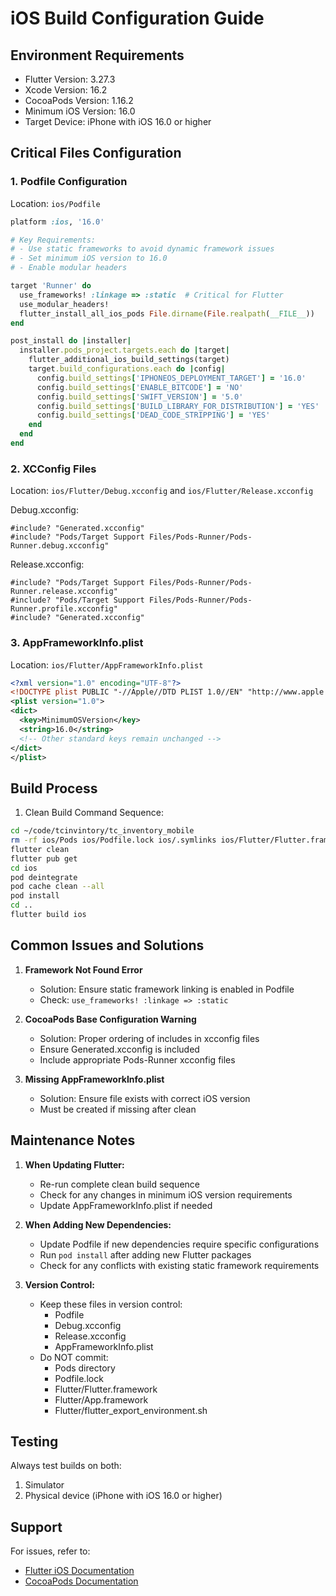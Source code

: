 # iOS Build Configuration Guide

## Environment Requirements
- Flutter Version: 3.27.3
- Xcode Version: 16.2
- CocoaPods Version: 1.16.2
- Minimum iOS Version: 16.0
- Target Device: iPhone with iOS 16.0 or higher

## Critical Files Configuration

### 1. Podfile Configuration
Location: `ios/Podfile`
```ruby
platform :ios, '16.0'

# Key Requirements:
# - Use static frameworks to avoid dynamic framework issues
# - Set minimum iOS version to 16.0
# - Enable modular headers

target 'Runner' do
  use_frameworks! :linkage => :static  # Critical for Flutter
  use_modular_headers!
  flutter_install_all_ios_pods File.dirname(File.realpath(__FILE__))
end

post_install do |installer|
  installer.pods_project.targets.each do |target|
    flutter_additional_ios_build_settings(target)
    target.build_configurations.each do |config|
      config.build_settings['IPHONEOS_DEPLOYMENT_TARGET'] = '16.0'
      config.build_settings['ENABLE_BITCODE'] = 'NO'
      config.build_settings['SWIFT_VERSION'] = '5.0'
      config.build_settings['BUILD_LIBRARY_FOR_DISTRIBUTION'] = 'YES'
      config.build_settings['DEAD_CODE_STRIPPING'] = 'YES'
    end
  end
end
```

### 2. XCConfig Files
Location: `ios/Flutter/Debug.xcconfig` and `ios/Flutter/Release.xcconfig`

Debug.xcconfig:
```xcconfig
#include? "Generated.xcconfig"
#include? "Pods/Target Support Files/Pods-Runner/Pods-Runner.debug.xcconfig"
```

Release.xcconfig:
```xcconfig
#include? "Pods/Target Support Files/Pods-Runner/Pods-Runner.release.xcconfig"
#include? "Pods/Target Support Files/Pods-Runner/Pods-Runner.profile.xcconfig"
#include? "Generated.xcconfig"
```

### 3. AppFrameworkInfo.plist
Location: `ios/Flutter/AppFrameworkInfo.plist`
```xml
<?xml version="1.0" encoding="UTF-8"?>
<!DOCTYPE plist PUBLIC "-//Apple//DTD PLIST 1.0//EN" "http://www.apple.com/DTDs/PropertyList-1.0.dtd">
<plist version="1.0">
<dict>
  <key>MinimumOSVersion</key>
  <string>16.0</string>
  <!-- Other standard keys remain unchanged -->
</dict>
</plist>
```

## Build Process

1. Clean Build Command Sequence:
```bash
cd ~/code/tcinvintory/tc_inventory_mobile
rm -rf ios/Pods ios/Podfile.lock ios/.symlinks ios/Flutter/Flutter.framework ios/Flutter/App.framework ios/Flutter/flutter_export_environment.sh build
flutter clean
flutter pub get
cd ios
pod deintegrate
pod cache clean --all
pod install
cd ..
flutter build ios
```

## Common Issues and Solutions

1. **Framework Not Found Error**
   - Solution: Ensure static framework linking is enabled in Podfile
   - Check: `use_frameworks! :linkage => :static`

2. **CocoaPods Base Configuration Warning**
   - Solution: Proper ordering of includes in xcconfig files
   - Ensure Generated.xcconfig is included
   - Include appropriate Pods-Runner xcconfig files

3. **Missing AppFrameworkInfo.plist**
   - Solution: Ensure file exists with correct iOS version
   - Must be created if missing after clean

## Maintenance Notes

1. **When Updating Flutter:**
   - Re-run complete clean build sequence
   - Check for any changes in minimum iOS version requirements
   - Update AppFrameworkInfo.plist if needed

2. **When Adding New Dependencies:**
   - Update Podfile if new dependencies require specific configurations
   - Run `pod install` after adding new Flutter packages
   - Check for any conflicts with existing static framework requirements

3. **Version Control:**
   - Keep these files in version control:
     - Podfile
     - Debug.xcconfig
     - Release.xcconfig
     - AppFrameworkInfo.plist
   - Do NOT commit:
     - Pods directory
     - Podfile.lock
     - Flutter/Flutter.framework
     - Flutter/App.framework
     - Flutter/flutter_export_environment.sh

## Testing

Always test builds on both:
1. Simulator
2. Physical device (iPhone with iOS 16.0 or higher)

## Support

For issues, refer to:
- [Flutter iOS Documentation](https://flutter.dev/docs/development/ios)
- [CocoaPods Documentation](https://guides.cocoapods.org) 